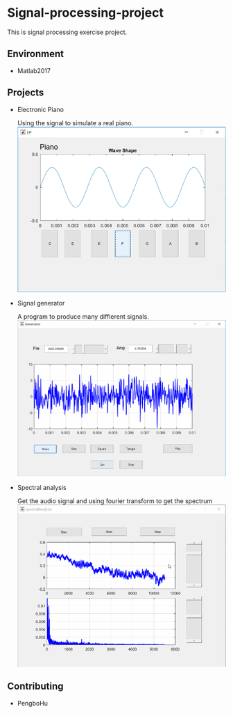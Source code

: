 # Signal-processing-project
This is signal processing exercise project.

## Environment
- Matlab2017

## Projects
- Electronic Piano

    Using the signal to simulate a real piano.
![Electronic piano](https://github.com/Taaccoo-beta/signal-processing-project/raw/master/images/show.PNG)    

- Signal generator

  A program to produce many diffierent signals.
![Signal generator](images/signalGeneratorShow.gif)

- Spectral analysis

  Get the audio signal and using fourier transform to get the spectrum
![Spectral analysis](images/spectralAnalysis.gif)
## Contributing
- PengboHu
